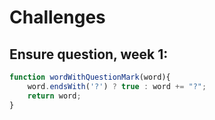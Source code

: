 # Challenges

## Ensure question, week 1:
```javascript
function wordWithQuestionMark(word){
    word.endsWith('?') ? true : word += "?";
    return word;
}
```
